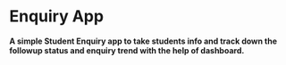 # Enquiry App
**A simple Student Enquiry app to take students info and track down the followup status and enquiry trend with the help of dashboard.**

